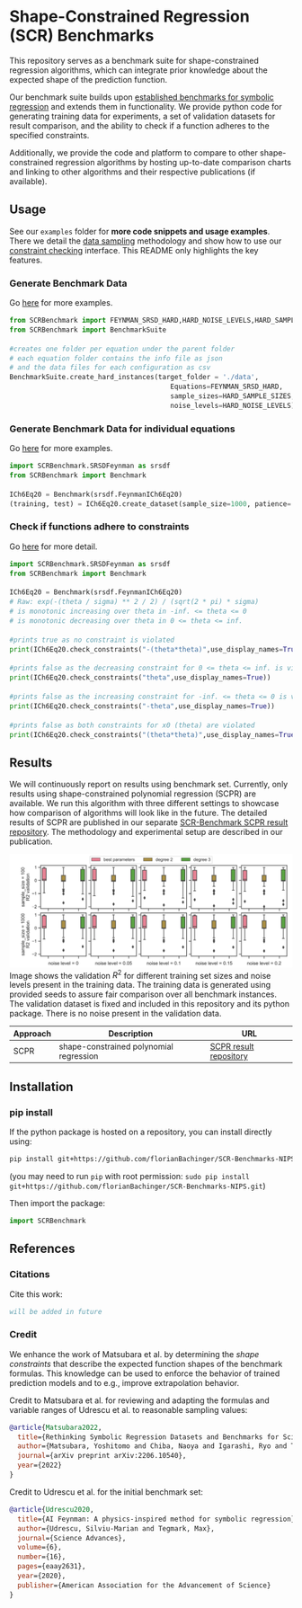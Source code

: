 # Shape-Constrained Regression (SCR) Benchmarks
This repository serves as a benchmark suite for shape-constrained regression algorithms, which can integrate prior knowledge about the expected shape of the prediction function.

Our benchmark suite builds upon [established benchmarks for symbolic regression](#credit) and extends them in functionality. We provide python code for generating training data for experiments, a set of validation datasets for result comparison, and the ability to check if a function adheres to the specified constraints.

Additionally, we provide the code and platform to compare to other shape-constrained regression algorithms by hosting up-to-date comparison charts and linking to other algorithms and their respective publications (if available).


## Usage

See our `examples` folder for **more code snippets and usage examples**. There we detail the [data sampling](/examples/generate_data.ipynb) methodology and show how to use our [constraint checking](examples/checking_constraints.ipynb) interface. This README only highlights the key features.


### Generate Benchmark Data
Go [here](/examples/generate_data.ipynb) for more examples.
```python
from SCRBenchmark import FEYNMAN_SRSD_HARD,HARD_NOISE_LEVELS,HARD_SAMPLE_SIZES
from SCRBenchmark import BenchmarkSuite

#creates one folder per equation under the parent folder
# each equation folder contains the info file as json
# and the data files for each configuration as csv
BenchmarkSuite.create_hard_instances(target_folder = './data',
                                        Equations=FEYNMAN_SRSD_HARD,
                                        sample_sizes=HARD_SAMPLE_SIZES,
                                        noise_levels=HARD_NOISE_LEVELS)
```

### Generate Benchmark Data for individual equations
Go [here](/examples/generate_data.ipynb) for more examples.
```python
import SCRBenchmark.SRSDFeynman as srsdf
from SCRBenchmark import Benchmark

ICh6Eq20 = Benchmark(srsdf.FeynmanICh6Eq20)
(training, test) = ICh6Eq20.create_dataset(sample_size=1000, patience= 10, noise_level = 0)
```

### Check if functions adhere to constraints
Go [here](examples/checking_constraints.ipynb) for more detail.
```python
import SCRBenchmark.SRSDFeynman as srsdf
from SCRBenchmark import Benchmark

ICh6Eq20 = Benchmark(srsdf.FeynmanICh6Eq20)
# Raw: exp(-(theta / sigma) ** 2 / 2) / (sqrt(2 * pi) * sigma)
# is monotonic increasing over theta in -inf. <= theta <= 0
# is monotonic decreasing over theta in 0 <= theta <= inf.

#prints true as no constraint is violated
print(ICh6Eq20.check_constraints("-(theta*theta)",use_display_names=True))

#prints false as the decreasing constraint for 0 <= theta <= inf. is violated
print(ICh6Eq20.check_constraints("theta",use_display_names=True))

#prints false as the increasing constraint for -inf. <= theta <= 0 is violated
print(ICh6Eq20.check_constraints("-theta",use_display_names=True))

#prints false as both constraints for x0 (theta) are violated
print(ICh6Eq20.check_constraints("(theta*theta)",use_display_names=True))
```

## Results
We will continuously report on results using benchmark set. Currently, only results using shape-constrained polynomial regression (SCPR) are available. We run this algorithm with three different settings to showcase how comparison of algorithms will look like in the future. The detailed results of SCPR are published in our separate [SCR-Benchmark SCPR result repository](https://github.com/florianBachinger/SCR-Benchmark-SCPR). The methodology and experimental setup are described in our publication.

![results](./results/summary_boxplot_R2_Validation.png)
Image shows the validation $R^2$ for different training set sizes and noise levels present in the training data. The training data is generated using provided seeds to assure fair comparison over all benchmark instances. The validation dataset is fixed and included in this repository and its python package. There is no noise present in the validation data. 

| Approach |Description | URL |
|----------|------------|-----|
|SCPR | shape-constrained polynomial regression | [SCPR result repository](https://github.com/florianBachinger/SCR-Benchmark-SCPR) |

## Installation 

### pip install

If the python package is hosted on a repository, you can install directly using:

```sh
pip install git+https://github.com/florianBachinger/SCR-Benchmarks-NIPS.git
```
(you may need to run `pip` with root permission: `sudo pip install git+https://github.com/florianBachinger/SCR-Benchmarks-NIPS.git`)

Then import the package:
```python
import SCRBenchmark
```

## References

### Citations
Cite this work:

```bibtex
will be added in future
```

### Credit
We enhance the work of Matsubara et al. by determining the _shape constraints_ that describe the expected function shapes of the benchmark formulas. This knowledge can be used to enforce the behavior of trained prediction models and to e.g., improve extrapolation behavior.


Credit to Matsubara et al. for reviewing and adapting the formulas and variable ranges of Udrescu et al. to reasonable sampling values:
```bibtex
@article{Matsubara2022,
  title={Rethinking Symbolic Regression Datasets and Benchmarks for Scientific Discovery},
  author={Matsubara, Yoshitomo and Chiba, Naoya and Igarashi, Ryo and Tatsunori, Taniai and Ushiku, Yoshitaka},
  journal={arXiv preprint arXiv:2206.10540},
  year={2022}
}
```

Credit to Udrescu et al. for the initial benchmark set:
```bibtex
@article{Udrescu2020,
  title={AI Feynman: A physics-inspired method for symbolic regression},
  author={Udrescu, Silviu-Marian and Tegmark, Max},
  journal={Science Advances},
  volume={6},
  number={16},
  pages={eaay2631},
  year={2020},
  publisher={American Association for the Advancement of Science}
}
```